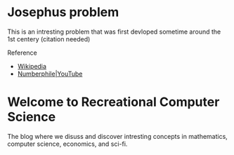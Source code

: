 # Josephus problem
This is an intresting problem that was first devloped sometime around the 1st centery (citation needed)

Reference
* [Wikipedia](https://en.wikipedia.org/wiki/Josephus_problem)
* [Numberphile|YouTube](https://www.youtube.com/watch?v=uCsD3ZGzMgE)

# Welcome to Recreational Computer Science
The blog where we disuss and discover intresting concepts in mathematics, computer science, economics, and sci-fi.
